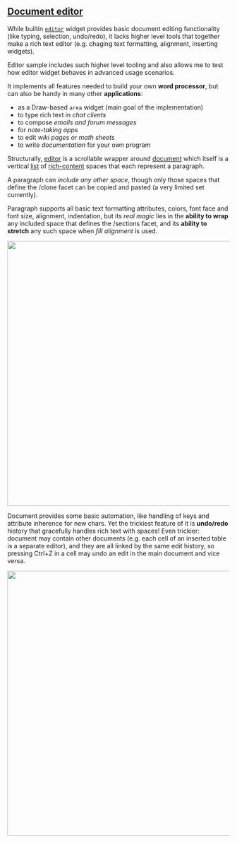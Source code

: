## [Document editor](document-editor.red)

While builtin [`editor`](../../reference.md#editor) widget provides basic document editing functionality (like typing, selection, undo/redo), it lacks higher level tools that together make a rich text editor (e.g. chaging text formatting, alignment, inserting widgets).

Editor sample includes such higher level tooling and also allows me to test how editor widget behaves in advanced usage scenarios.

It implements all features needed to build your own **word processor**, but can also be handy in many other **applications**:
- as a Draw-based `area` widget (main goal of the implementation)
- to type rich text in *chat clients*
- to compose *emails and forum messages*
- for *note-taking apps*
- to edit *wiki pages or math sheets*
- to write *documentation* for your own program

Structurally, [editor](../../reference.md#editor) is a scrollable wrapper around [document](../../reference.md#document) which itself is a vertical [list](../../reference#list) of [rich-content](../../reference.md#rich-content) spaces that each represent a paragraph.

A paragraph can *include any other space*, though only those spaces that define the /clone facet can be copied and pasted (a very limited set currently).

Paragraph supports all basic text formatting attributes, colors, font face and font size, alignment, indentation,
but its *real magic* lies in the **ability to wrap** any included space that defines the /sections facet, and its **ability to stretch** any such space when *fill alignment* is used.

<img width=600 src=https://link.storjshare.io/raw/jwtiabvp6myahg3zzf3q5zoii7la/gif/spaces/example-rich-content-fill-alignment.gif></img>

Document provides some basic automation, like handling of keys and attribute inherence for new chars. Yet the trickiest feature of it is **undo/redo** history that gracefully handles rich text with spaces! Even trickier: document may contain other documents (e.g. each cell of an inserted table is a separate editor), and they are all linked by the same edit history, so pressing Ctrl+Z in a cell may undo an edit in the main document and vice versa.

<img width=600 src=https://link.storjshare.io/raw/jwtiabvp6myahg3zzf3q5zoii7la/gif/spaces/sample-document-editor.gif></img>


